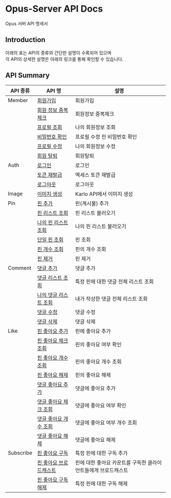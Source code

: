 # Opus-Server API Docs

Opus 서버 API 명세서

## Introduction

아래의 표는 API의 종류와 간단한 설명이 수록되어 있으며 <br>
각 API의 상세한 설명은 아래의 링크를 통해 확인할 수 있습니다.

## API Summary

| API 종류    | API 명                                     | 설명                                 |
|-----------|-------------------------------------------|------------------------------------|
| Member    | [회원가입](member.md#회원가입)                    | 회원가입                               |
|           | [회원 정보 중복체크](member.md#중복체크)              | 회원정보 중복체크                          |
|           | [프로필 조회](member.md#프로필-조회)                | 나의 회원정보 조회                         |
|           | [비밀번호 확인](member.md#비밀번호-확인)              | 프로필 수정 전 비밀번호 확인                   |
|           | [프로필 수정](member.md#프로필-수정)                | 나의 회원정보 수정                         |
|           | [회원 탈퇴](member.md#회원탈퇴)                   | 회원탈퇴                               |
| Auth      | [로그인](auth.md#로그인)                        | 로그인                                |
|           | [토큰 재발급](auth.md#토큰-재발급)                  | 엑세스 토큰 재발급                         |
|           | [로그아웃](auth.md#로그아웃)                      | 로그아웃                               |
| Image     | [이미지 생성](image.md#이미지-생성)                 | Karlo API에서 이미지 생성                 |
| Pin       | [핀 추가](pins.md#핀-추가)                      | 핀(게시물) 추가                          |
|           | [핀 리스트 조회](pins.md#핀-리스트-조회)              | 핀 리스트 불러오기                         |
|           | [나의 핀 리스트 조회](pins.md#내-핀-리스트-조회)         | 나의 핀 리스트 불러오기                      |
|           | [단일 핀 조회](pins.md#핀-조회)                   | 핀 조회                               |
|           | [핀 개수 조회](pins.md#핀-개수-조회)                | 핀의 개수 조회                           |
|           | [핀 제거](pins.md#핀-제거)                      | 핀 제거                               |
| Comment   | [댓글 추가](comments.md#댓글-추가)                | 댓글 추가                              |
|           | [댓글 리스트 조회](comments.md#댓글-리스트-조회)        | 특정 핀에 대한 댓글 전체 리스트 조회              |
|           | [나의 댓글 리스트 조회](comments.md#내-댓글-리스트-조회)   | 내가 작성한 댓글 전체 리스트 조회                |
|           | [댓글 수정](comments.md#댓글-수정)                | 댓글 수정                              |
|           | [댓글 삭제](comments.md#댓글-삭제)                | 댓글 삭제                              |
| Like      | [핀 좋아요 추가](like.md#핀-좋아요-추가)              | 핀에 좋아요 추가                          | 
|           | [핀 좋아요 체크 조회](like.md#핀-좋아요-체크-조회)        | 핀의 좋아요 여부 확인                       |
|           | [핀 좋아요 개수 조회](like.md#핀-좋아요-개수-조회)        | 핀의 좋아요 개수 조회                       |
|           | [핀 좋아요 해제](like.md#핀-좋아요-해제)              | 핀의 좋아요 해제                          |
|           | [댓글 좋아요 추가](like.md#댓글-좋아요-추가)            | 댓글에 좋아요 추가                         |
|           | [댓글 좋아요 체크 조회](like.md#댓글-좋아요-체크-조회)      | 댓글에 좋아요 여부 확인                      |
|           | [댓글 좋아요 개수 조회](like.md#댓글-좋아요-개수-조회)      | 댓글에 좋아요 여부 개수 조회                   |
|           | [댓글 좋아요 해제](like.md#댓글-좋아요-해제)            | 댓글에 좋아요 해제                         |
| Subscribe | [핀 좋아요 구독](subscribe.md#핀-좋아요-구독)         | 특정 핀에 대한 구독 추가                     |
|           | [핀 좋아요 브로드캐스트](subscribe.md#핀-좋아요-브로드캐스트) | 핀에 대한 좋아요 카운트를 구독한 클라이언트들에게 브로드캐스트 |
|           | [핀 좋아요 구독 해제](subscribe.md#핀-좋아요-구독해제)    | 특정 핀에 대한 구독 해제                     |

